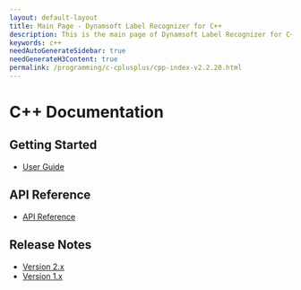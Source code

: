```yaml
---
layout: default-layout
title: Main Page - Dynamsoft Label Recognizer for C++
description: This is the main page of Dynamsoft Label Recognizer for C++ Language.
keywords: c++
needAutoGenerateSidebar: true
needGenerateH3Content: true
permalink: /programming/c-cplusplus/cpp-index-v2.2.20.html
---
```


# C++ Documentation

## Getting Started

- [User Guide]({{site.c-cplusplus}}cpp-user-guide.html)

## API Reference

- [API Reference](api-reference/cpp-index.md)

## Release Notes

- [Version 2.x](release-notes/c-cpp-2.md)
- [Version 1.x](release-notes/c-cpp-1.md)